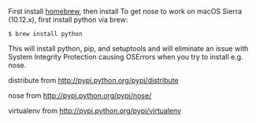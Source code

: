 First install [homebrew](http://brew.sh), then install
To get nose to work on macOS Sierra (10.12.x), first install python via brew:

`$ brew install python`

This will install python, pip, and setuptools and will eliminate an issue with System Integrity Protection causing OSErrors when you try to install e.g. nose.

distribute from http://pypi.python.org/pypi/distribute

nose from http://pypi.python.org/pypi/nose/

virtualenv from http://pypi.python.org/pypi/virtualenv
